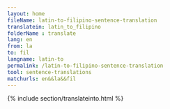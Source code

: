 ```yaml
---
layout: home
fileName: latin-to-filipino-sentence-translation
translatein: latin_to_filipino
folderName : translate
lang: en
from: la
to: fil
langname: latin-to
permalink: /latin-to-filipino-sentence-translation
tool: sentence-translations
matchurls: en&&la&&fil
---
```

{% include section/translateinto.html %}
